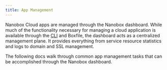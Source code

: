 ```yaml
---
title: App Management
---
```


Nanobox Cloud apps are managed through the Nanobox dashboard. While much of the functionality necessary for managing a cloud application is available through the [CLI](/cloud/cli/) and Boxfile, the dashboard acts as a centralized management plane. It provides everything from service resource statistics and logs to domain and SSL management.

The following docs walk through common app management tasks that can be accomplished through the Nanobox dashboard.

